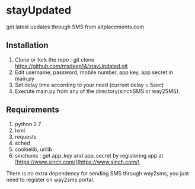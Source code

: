 # stayUpdated
get latest updates through SMS from aitplacements.com

## Installation

 1. Clone or fork the repo : git clone https://github.com/msdeep14/stayUpdated.git
 2. Edit username, password, mobile number, app key, app secret in main.py
 3. Set delay time according to your need (current delay = 5sec)
 4. Execute main.py from any of the directory(sinchSMS or way2SMS).

## Requirements
  1. python 2.7
  2. lxml
  3. requests
  4. sched
  5. cookielib, urllib
  6. sinchsms : get app_key and app_secret by registering app at [https://www.sinch.com/](https://www.sinch.com/)
  
  There is no extra dependency for sending SMS through way2sms, you just need to register on way2sms portal.

